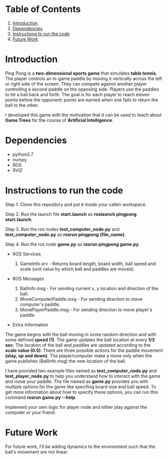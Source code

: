 # Table of Contents
1. [Introduction](README.md#introduction)
1. [Dependencies](README.md#dependencies)
1. [Instructions to run the code](README.md#instructions-to-run-the-code)
1. [Future Work](README.md#future-work)

# Introduction
Ping Pong is a <b>two-dimensional sports game</b> that simulates <b>table tennis</b>. The player controls an in-game paddle by moving it vertically across the left or right side of the screen. They can compete against another player controlling a second paddle on the opposing side. Players use the paddles to hit a ball back and forth. The goal is for each player to reach eleven points before the opponent; points are earned when one fails to return the ball to the other. </br>

I developed this game with the motivation that it can be used to teach about <b>Game Trees</b> for the course of <b>Artificial Intelligence</b>.

# Dependencies
* python2.7
* numpy
* ROS
* RVIZ

# Instructions to run the code
Step 1. Clone this repository and put it inside your catkin workspace.

Step 2. Run the launch file <b>start.launch</b> as <b>roslaunch pingpong start.launch</b>.

Step 3. Run the ros nodes <b>test_computer_node.py</b> and <b>test_computer_node.py</b> as <b>rosrun pingpong {file_name}</b>.

Step 4. Run the ros node <b>game.py</b> as <b>rosrun pingpong game.py</b>.

* ROS Services
   1. GameInfo.srv - Returns board length, board width, ball speed and scale (unit value by which ball and paddles are moved).

* ROS Messages
   1. BallInfo.msg - For sending current x, y location and direction of the ball.
   2. MoveComputerPaddle.msg - For sending direction to move computer's paddle.
   2. MovePlayerPaddle.msg - For sending direction to move player's paddle.
   
* Extra Information

The game begins with the ball moving in some random direction and with some defined <b>speed (1)</b>. The game updates the ball location at every <b>1/3 sec</b>. The location of the ball and paddles are updated according to the <b>scale value (0.5)</b>. There are three possible actions for the paddle movement <b>(stay, up and down)</b>. The player/computer make a move only when the game publishes (BallInfo.msg) the new location of the ball.

I have provided two example files named as <b>test_computer_node.py</b> and <b>test_player_node.py</b> to help you understand how to interact with the game and move your paddle. The file named as <b>game.py</b> provides you with multiple options for the game like specifing board size and ball speed. To get more information about how to specify these options, you can run this command <b>rosrun game.py --help</b>. 

Implement your own logic for player node and either play against the computer or your friend.

# Future Work
For future work, I'll be adding dynamics to the environment such that the ball's movement are not linear.